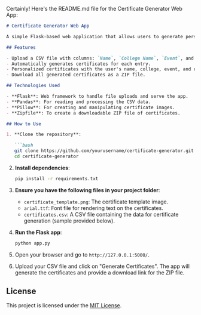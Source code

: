 Certainly! Here's the README.md file for the Certificate Generator Web App:

```markdown
# Certificate Generator Web App

A simple Flask-based web application that allows users to generate personalized certificates by uploading a CSV file. The app processes the CSV data and creates certificates from a predefined template, then compresses them into a downloadable ZIP file.

## Features

- Upload a CSV file with columns: `Name`, `College Name`, `Event`, and `Rank`.
- Automatically generates certificates for each entry.
- Personalized certificates with the user's name, college, event, and rank (if applicable).
- Download all generated certificates as a ZIP file.

## Technologies Used

- **Flask**: Web framework to handle file uploads and serve the app.
- **Pandas**: For reading and processing the CSV data.
- **Pillow**: For creating and manipulating certificate images.
- **Zipfile**: To create a downloadable ZIP file of certificates.

## How to Use

1. **Clone the repository**:

   ```bash
   git clone https://github.com/yourusername/certificate-generator.git
   cd certificate-generator
   ```

2. **Install dependencies**:

   ```bash
   pip install -r requirements.txt
   ```

3. **Ensure you have the following files in your project folder**:
   - `certificate_template.png`: The certificate template image.
   - `arial.ttf`: Font file for rendering text on the certificates.
   - `certificates.csv`: A CSV file containing the data for certificate generation (sample provided below).

4. **Run the Flask app**:

   ```bash
   python app.py
   ```

5. Open your browser and go to `http://127.0.0.1:5000/`.
6. Upload your CSV file and click on "Generate Certificates". The app will generate the certificates and provide a download link for the ZIP file.



## License

This project is licensed under the [MIT License](LICENSE).
```
